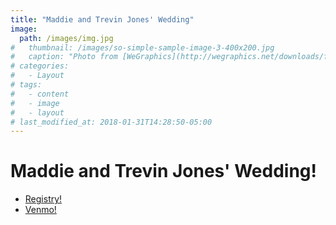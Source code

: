```yaml
---
title: "Maddie and Trevin Jones' Wedding"
image: 
  path: /images/img.jpg
#   thumbnail: /images/so-simple-sample-image-3-400x200.jpg
#   caption: "Photo from [WeGraphics](http://wegraphics.net/downloads/free-ultimate-blurred-background-pack/)"
# categories:
#   - Layout
# tags:
#   - content
#   - image
#   - layout
# last_modified_at: 2018-01-31T14:28:50-05:00
---
```


# Maddie and Trevin Jones' Wedding!

* [Registry!](https://www.myregistry.com/wedding-registry/trevin-jones-and-maddie-cutler-boise-id/4177153)
* [Venmo!](https://venmo.com/u/tr3vinj)
